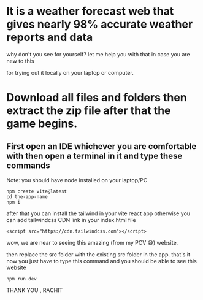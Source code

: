 # It is a weather forecast web that gives nearly 98% accurate weather reports and data
why don't you see for yourself?
let me help you with that in case you are new to this 

for trying out it locally on your laptop or computer.

# Download all files and folders  then extract the zip file after that the game begins.
## First open an IDE whichever you are comfortable with then open a terminal in it and type these commands
   Note: you should  have node installed on your laptop/PC
   
```
npm create vite@latest
cd the-app-name
npm i
```

after that you can install the tailwind in your vite react app otherwise you can add tailwindcss CDN link in your index.html file
```
<script src="https://cdn.tailwindcss.com"></script>
```
 wow, we are near to seeing this amazing (from my POV 😅) website.

then replace the src folder with the existing src folder in the app. 
that's it now you just have to type this command and you should be able to  see this website
```
npm run dev
```
THANK YOU , RACHIT
